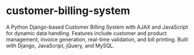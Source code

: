 # customer-billing-system
A Python Django-based Customer Billing System with AJAX and JavaScript for dynamic data handling. Features include customer and product management, invoice generation, real-time validation, and bill printing. Built with Django, JavaScript, jQuery, and MySQL.
